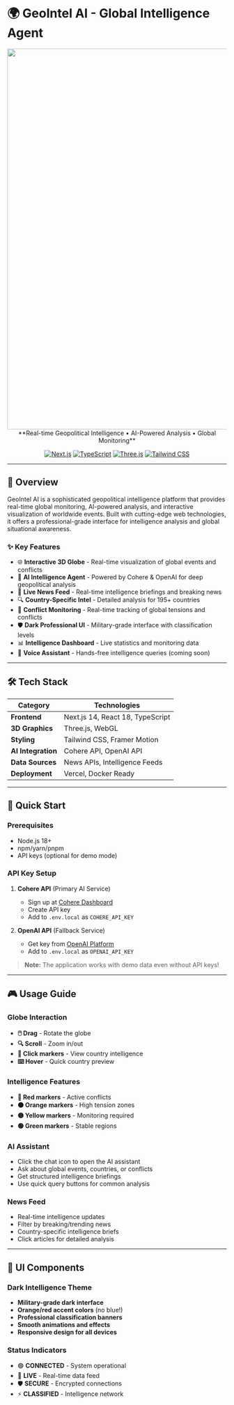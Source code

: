 # 🌍 GeoIntel AI - Global Intelligence Agent

<div align="center">

<img width="1917" height="875" alt="Image" src="https://github.com/user-attachments/assets/a38163f2-cf22-4f37-acc7-543ff8abab09" />
**Real-time Geopolitical Intelligence • AI-Powered Analysis • Global Monitoring**

[![Next.js](https://img.shields.io/badge/Next.js-14.0-black?style=for-the-badge&logo=next.js)](https://nextjs.org)
[![TypeScript](https://img.shields.io/badge/TypeScript-5.0-blue?style=for-the-badge&logo=typescript)](https://www.typescriptlang.org)
[![Three.js](https://img.shields.io/badge/Three.js-0.170-orange?style=for-the-badge&logo=three.js)](https://threejs.org)
[![Tailwind CSS](https://img.shields.io/badge/Tailwind-3.3-cyan?style=for-the-badge&logo=tailwindcss)](https://tailwindcss.com)

</div>

---

## 🚀 Overview

GeoIntel AI is a sophisticated geopolitical intelligence platform that provides real-time global monitoring, AI-powered analysis, and interactive visualization of worldwide events. Built with cutting-edge web technologies, it offers a professional-grade interface for intelligence analysis and global situational awareness.

### ✨ Key Features

- 🌐 **Interactive 3D Globe** - Real-time visualization of global events and conflicts
- 🤖 **AI Intelligence Agent** - Powered by Cohere & OpenAI for deep geopolitical analysis
- 📰 **Live News Feed** - Real-time intelligence briefings and breaking news
- 🔍 **Country-Specific Intel** - Detailed analysis for 195+ countries
- 🎯 **Conflict Monitoring** - Real-time tracking of global tensions and conflicts
- 🛡️ **Dark Professional UI** - Military-grade interface with classification levels
- 📊 **Intelligence Dashboard** - Live statistics and monitoring data
- 🎤 **Voice Assistant** - Hands-free intelligence queries (coming soon)

---

## 🛠️ Tech Stack

| Category | Technologies |
|----------|-------------|
| **Frontend** | Next.js 14, React 18, TypeScript |
| **3D Graphics** | Three.js, WebGL |
| **Styling** | Tailwind CSS, Framer Motion |
| **AI Integration** | Cohere API, OpenAI API |
| **Data Sources** | News APIs, Intelligence Feeds |
| **Deployment** | Vercel, Docker Ready |

---

## 🚀 Quick Start

### Prerequisites

- Node.js 18+ 
- npm/yarn/pnpm
- API keys (optional for demo mode)

### API Key Setup

1. **Cohere API** (Primary AI Service)
   - Sign up at [Cohere Dashboard](https://dashboard.cohere.ai/)
   - Create API key
   - Add to `.env.local` as `COHERE_API_KEY`

2. **OpenAI API** (Fallback Service)
   - Get key from [OpenAI Platform](https://platform.openai.com/api-keys)
   - Add to `.env.local` as `OPENAI_API_KEY`

> **Note:** The application works with demo data even without API keys!

---

## 🎮 Usage Guide

### Globe Interaction

- **🖱️ Drag** - Rotate the globe
- **🔍 Scroll** - Zoom in/out
- **📍 Click markers** - View country intelligence
- **⌨️ Hover** - Quick country preview

### Intelligence Features

- **🔴 Red markers** - Active conflicts
- **🟠 Orange markers** - High tension zones
- **🟡 Yellow markers** - Monitoring required
- **🟢 Green markers** - Stable regions

### AI Assistant

- Click the chat icon to open the AI assistant
- Ask about global events, countries, or conflicts
- Get structured intelligence briefings
- Use quick query buttons for common analysis

### News Feed

- Real-time intelligence updates
- Filter by breaking/trending news
- Country-specific intelligence briefs
- Click articles for detailed analysis

---

## 🎨 UI Components

### Dark Intelligence Theme

- **Military-grade dark interface**
- **Orange/red accent colors** (no blue!)
- **Professional classification banners**
- **Smooth animations and effects**
- **Responsive design for all devices**

### Status Indicators

- 🟢 **CONNECTED** - System operational
- 🔴 **LIVE** - Real-time data feed
- 🛡️ **SECURE** - Encrypted connections
- ⚡ **CLASSIFIED** - Intelligence network
